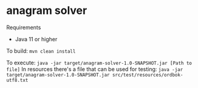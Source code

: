 # anagram solver

Requirements
 - Java 11 or higher
 
 To build: ```mvn clean install```
 
 To execute:
 ```java -jar target/anagram-solver-1.0-SNAPSHOT.jar [Path to file]```
 In resources there's a file that can be used for testing:
 ```java -jar target/anagram-solver-1.0-SNAPSHOT.jar src/test/resources/ordbok-utf8.txt```
 
